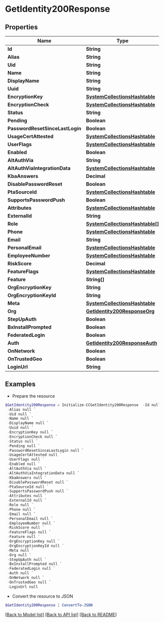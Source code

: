 # GetIdentity200Response
## Properties

Name | Type | Description | Notes
------------ | ------------- | ------------- | -------------
**Id** | **String** |  | [optional] 
**Alias** | **String** |  | [optional] 
**Uid** | **String** |  | [optional] 
**Name** | **String** |  | [optional] 
**DisplayName** | **String** |  | [optional] 
**Uuid** | **String** |  | [optional] 
**EncryptionKey** | [**SystemCollectionsHashtable**](.md) |  | [optional] 
**EncryptionCheck** | [**SystemCollectionsHashtable**](.md) |  | [optional] 
**Status** | **String** |  | [optional] 
**Pending** | **Boolean** |  | [optional] 
**PasswordResetSinceLastLogin** | **Boolean** |  | [optional] 
**UsageCertAttested** | [**SystemCollectionsHashtable**](.md) |  | [optional] 
**UserFlags** | [**SystemCollectionsHashtable**](.md) |  | [optional] 
**Enabled** | **Boolean** |  | [optional] 
**AltAuthVia** | **String** |  | [optional] 
**AltAuthViaIntegrationData** | [**SystemCollectionsHashtable**](.md) |  | [optional] 
**KbaAnswers** | **Decimal** |  | [optional] 
**DisablePasswordReset** | **Boolean** |  | [optional] 
**PtaSourceId** | [**SystemCollectionsHashtable**](.md) |  | [optional] 
**SupportsPasswordPush** | **Boolean** |  | [optional] 
**Attributes** | [**SystemCollectionsHashtable**](.md) |  | [optional] 
**ExternalId** | **String** |  | [optional] 
**Role** | [**SystemCollectionsHashtable[]**](SystemCollectionsHashtable.md) |  | [optional] 
**Phone** | [**SystemCollectionsHashtable**](.md) |  | [optional] 
**Email** | **String** |  | [optional] 
**PersonalEmail** | [**SystemCollectionsHashtable**](.md) |  | [optional] 
**EmployeeNumber** | [**SystemCollectionsHashtable**](.md) |  | [optional] 
**RiskScore** | **Decimal** |  | [optional] 
**FeatureFlags** | [**SystemCollectionsHashtable**](.md) |  | [optional] 
**Feature** | **String[]** |  | [optional] 
**OrgEncryptionKey** | **String** |  | [optional] 
**OrgEncryptionKeyId** | **String** |  | [optional] 
**Meta** | [**SystemCollectionsHashtable**](.md) |  | [optional] 
**Org** | [**GetIdentity200ResponseOrg**](GetIdentity200ResponseOrg.md) |  | [optional] 
**StepUpAuth** | **Boolean** |  | [optional] 
**BxInstallPrompted** | **Boolean** |  | [optional] 
**FederatedLogin** | **Boolean** |  | [optional] 
**Auth** | [**GetIdentity200ResponseAuth**](GetIdentity200ResponseAuth.md) |  | [optional] 
**OnNetwork** | **Boolean** |  | [optional] 
**OnTrustedGeo** | **Boolean** |  | [optional] 
**LoginUrl** | **String** |  | [optional] 

## Examples

- Prepare the resource
```powershell
$GetIdentity200Response = Initialize-CCGetIdentity200Response  -Id null `
 -Alias null `
 -Uid null `
 -Name null `
 -DisplayName null `
 -Uuid null `
 -EncryptionKey null `
 -EncryptionCheck null `
 -Status null `
 -Pending null `
 -PasswordResetSinceLastLogin null `
 -UsageCertAttested null `
 -UserFlags null `
 -Enabled null `
 -AltAuthVia null `
 -AltAuthViaIntegrationData null `
 -KbaAnswers null `
 -DisablePasswordReset null `
 -PtaSourceId null `
 -SupportsPasswordPush null `
 -Attributes null `
 -ExternalId null `
 -Role null `
 -Phone null `
 -Email null `
 -PersonalEmail null `
 -EmployeeNumber null `
 -RiskScore null `
 -FeatureFlags null `
 -Feature null `
 -OrgEncryptionKey null `
 -OrgEncryptionKeyId null `
 -Meta null `
 -Org null `
 -StepUpAuth null `
 -BxInstallPrompted null `
 -FederatedLogin null `
 -Auth null `
 -OnNetwork null `
 -OnTrustedGeo null `
 -LoginUrl null
```

- Convert the resource to JSON
```powershell
$GetIdentity200Response | ConvertTo-JSON
```

[[Back to Model list]](../README.md#documentation-for-models) [[Back to API list]](../README.md#documentation-for-api-endpoints) [[Back to README]](../README.md)

